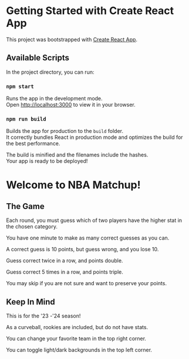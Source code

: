 # Getting Started with Create React App

This project was bootstrapped with [Create React App](https://github.com/facebook/create-react-app).

## Available Scripts

In the project directory, you can run:

### `npm start`

Runs the app in the development mode.\
Open [http://localhost:3000](http://localhost:3000) to view it in your browser.

### `npm run build`

Builds the app for production to the `build` folder.\
It correctly bundles React in production mode and optimizes the build for the best performance.

The build is minified and the filenames include the hashes.\
Your app is ready to be deployed!

# Welcome to NBA Matchup!

## The Game

Each round, you must guess which of two players have the higher stat in the chosen category.


You have one minute to make as many correct guesses as you can.


A correct guess is 10 points, but guess wrong, and you lose 10.


Guess correct twice in a row, and points double.


Guess correct 5 times in a row, and points triple.


You may skip if you are not sure and want to preserve your points.


## Keep In Mind

This is for the '23 -'24 season!


As a curveball, rookies are included, but do not have stats.


You can change your favorite team in the top right corner.


You can toggle light/dark backgrounds in the top left corner.
